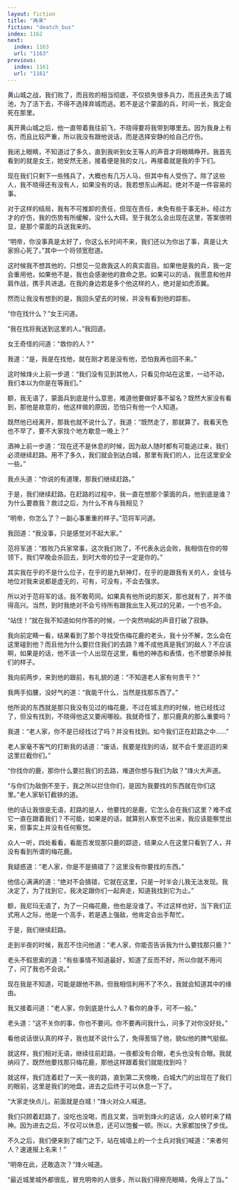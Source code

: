 ```yaml
---
layout: fiction
title: "再来"
fiction: "deatch_bus"
index: 1162
next:
  index: 1163
  url: "1163"
previous:
  index: 1161
  url: "1161"
---
```

黄山城之战，我们败了，而且败的相当彻底，不仅损失很多兵力，而且还失去了城池，为了活下去，不得不选择弃城而逃。若不是这个蒙面的兵，时间一长，我定会死在那里。

离开黄山城之后，他一直带着我往前飞，不晓得要将我带到哪里去。因为我身上有伤，而且比较严重，所以我没有跟他说话，而是选择安静的给自己疗伤。

我闭上眼睛，不知道过了多久，直到我听到女王等人的声音才将眼睛睁开。我首先看到的就是女王，她安然无恙，接着便是我的女儿，再接着就是我的手下们。

现在我们只剩下一些残兵了，大概也有几万人马，但其中有人受伤了。除了这些人，我不晓得还有没有人，如果没有的话，我若想东山再起，绝对不是一件容易的事。

对于这样的结局，我有不可推卸的责任，但现在责任，未免有些于事无补。经过方才的疗伤，我的伤势有所缓解，没什么大碍。至于我怎么会出现在这里，答案很明显，是那个蒙面的兵送我来的。

“明帝，你没事真是太好了，你这么长时间不来，我们还以为你出了事，真是让大家担心死了。”其中一个将领宽慰道。

这时候我不想其他的，只想见一见救我这人的真实面目。如果他是我的兵，我一定会重用他，如果他不是，我也会感谢他的救命之恩。如果可以的话，我愿意和他并肩作战，携手共进退。在我的身边若是多个他这样的人，绝对是如虎添翼。

然而让我没有想到的是，我回头望去的时候，并没有看到他的踪影。

“你在找什么？”女王问道。

“我在找将我送到这里的人。”我回道。

女王奇怪的问道：“救你的人？”

我道：“是，我是在找他，就在刚才若是没有他，恐怕我再也回不来。”

这时候烽火上前一步道：“我们没有见到其他人，只看见你站在这里，一动不动，我们本以为你是在等我们。”

额，我无语了，蒙面兵到底是什么意思，难道他要做好事不留名？既然大家没有看到，那他是故意的，他这样做的原因，恐怕只有他一个人知道。

既然他已经离开，那我也就不说什么了，我道：“既然走了，那就算了。我看天色也不早了，要不大家找个地方歇息一晚上？”

酒神上前一步道：“现在还不是休息的时候，因为敌人随时都有可能追过来，我们必须继续赶路。用不了多久，我们就会到达白城，那里有我们的人，比在这里安全一些。”

我点头道：“你说的有道理，那我们继续赶路。”

于是，我们继续赶路。在赶路的过程中，我一直在想那个蒙面的兵，他到底是谁？为什么要救我？救过之后，为什么不肯与我相见？

“明帝，你怎么了？一副心事重重的样子。”范将军问道。

我回道：“我没事，只是感觉对不起大家。”

范将军道：“胜败乃兵家常事，这次我们败了，不代表永远会败，我相信在你的带领下，我们早晚会杀回去，到时大帝的位子一定是你的。”

其实我在乎的不是什么位子，在乎的是九斩神灯，在乎的是跟我有关的人，金钱与地位对我来说都是虚无的，可有，可没有，不会去强求。

所以对于范将军的话，我不敢苟同。如果真有他所说的那天，那也就有了，并不值得高兴。当然，到时我绝对不会亏待所有跟我出生入死过的兄弟，一个也不会。

“站住！”就在我不知道如何作答的时候，一个突然响起的声音打破了寂静。

我向前定睛一看，结果看到了那个寻找受伤梅花鹿的老头，我十分不解，怎么会在这里碰到他？而且他为什么要拦住我们的去路？难不成他真是我们的敌人？不应该啊，如果是的话，他不该一个人出现在这里，看他的神态和表情，也不想要杀掉我们的样子。

我向前两步，来到他的跟前，有礼貌的道：“不知道老人家有何贵干？”

我两手掐腰，没好气的道：“我能干什么，当然是找那东西了。”

他所说的东西就是那只我没有见过的梅花鹿，不过在城主府的时候，他已经找过了，但没有找到，不晓得他这又要闹哪般。我就奇怪了，那只鹿真的那么重要吗？

我道：“老人家，你不是已经找过了吗？并没有找到。如今我们正在赶路之中……”

老人家毫不客气的打断我的话道：“废话，我要是找到的话，就不会千里迢迢的来这里拦截你们。”

“你找你的鹿，那你什么要拦我们的去路，难道你想与我们为敌？”烽火大声道。

“与你们为敌倒不至于，我之所以拦住你们，是因为我要找的东西就在你们这里。”老人家斩钉截铁的道。

他的话让我很是无语，赶路的是人，他要找的是鹿，它怎么会在我们这里？难不成它一直在跟着我们？不可能，如果是的话，就算别人察觉不出来，我应该能察觉出来，但事实上并没有任何察觉。

众人一听，四处看看，看能否发现那只鹿的踪迹，结果众人在这里只看到了人，并没有看到所谓的梅花鹿。

我疑惑道：“老人家，你是不是搞错了？这里没有你要找的东西。”

他信心满满的道：“绝对不会搞错，它就在这里，只是一时半会儿我无法发现。我决定了，为了找到它，我决定跟你们一起奔走，知道我找到它为止。”

额，我尼玛无语了，为了一只梅花鹿，他也是没谁了。不过这样也好，当下我们正式用人之际，他是一个高手，若是遇上强敌，他肯定会出手帮忙。

于是，我们继续赶路。

走到半夜的时候，我忍不住问他道：“老人家，你能否告诉我为什么要找那只鹿？”

老头不假思索的道：“有些事情不知道最好，知道了反而不好，所以你就不用问了，问了我也不会说。”

现在我是不知道，可能是跟他不熟，但我相信利用不了不久，我就会知道其中的缘由。

我又接着问道：“老人家，你到底是什么人？看你的身手，可不一般。”

老头道：“这不关你的事，你也不要问。你不要再问我什么，问多了对你没好处。”

看他说话很认真的样子，我也就不说什么了，免得惹恼了他，貌似他的脾气挺倔。

就这样，我们相对无语，继续往前赶路，一夜都没有合眼，老头也没有合眼。我就纳闷了，既然他要找那只梅花鹿，那他这样跟着我们就能找到吗？

就这样，我们连着赶了一天一夜的路，直到第二天傍晚，白城大门的出现在了我们的眼前，这里是我们的地盘，进去之后终于可以休息一下了。

“大家走快点儿，前面就是白城！”烽火对众人喊道。

我们只顾着赶路了，没吃也没喝，而且又累，当听到烽火的这话，众人顿时来了精神。因为进去之后，不仅可以休息，还可以饱餐一顿。所以，大家都加快了步伐。

不久之后，我们便来到了城门之下，站在城墙上的一个士兵对我们喊道：“来者何人？速速报上名来！”

“明帝在此，还敢造次？”烽火喊道。

“最近城里城外都很乱，冒充明帝的人很多，所以我们得擦亮眼睛，免得上了当。”